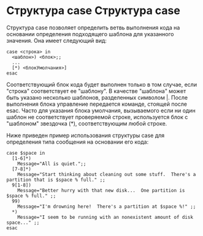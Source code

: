 Структура case
Структура case
==============

Структура case позволяет определить ветвь выполнения кода на основании определения подходящего шаблона для указанного значения. Она имеет следующий вид:

    case <строка> in
      <шаблон>) <блок>;;
      ...
      [*) <блокУмолчания>]
    esac

Соответствующий блок кода будет выполнен только в том случае, если "строка" соответствует ее "шаблону". В качестве "шаблона" может быть указано несколько шаблонов, разделенных символом |. После выполнения блока управление передается команде, стоящей после esac. Часто для указания блока умолчания, вызываемого если ни один шаблон не соответствует проверяемой строке, используется блок с "шаблоном" звездочка (*), соответствующим любой строке.

Ниже приведен пример использования структуры case для определения типа сообщения на основании его кода:

    case $space in
      [1-6]*)
        Message="All is quiet.";;
      [7-8]*)
        Message="Start thinking about cleaning out some stuff.  There's a partition that is $space % full." ;;
      9[1-8])
        Message="Better hurry with that new disk...  One partition is $space % full." ;;
      99)
        Message="I'm drowning here!  There's a partition at $space %!" ;;
      *)
        Message="I seem to be running with an nonexistent amount of disk space..." ;;
    esac
